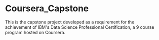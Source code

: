 # Coursera_Capstone
This is the capstone project developed as a requirement for the achievement of IBM's Data Science Professional Certification, a 9 course program hosted on Coursera.
